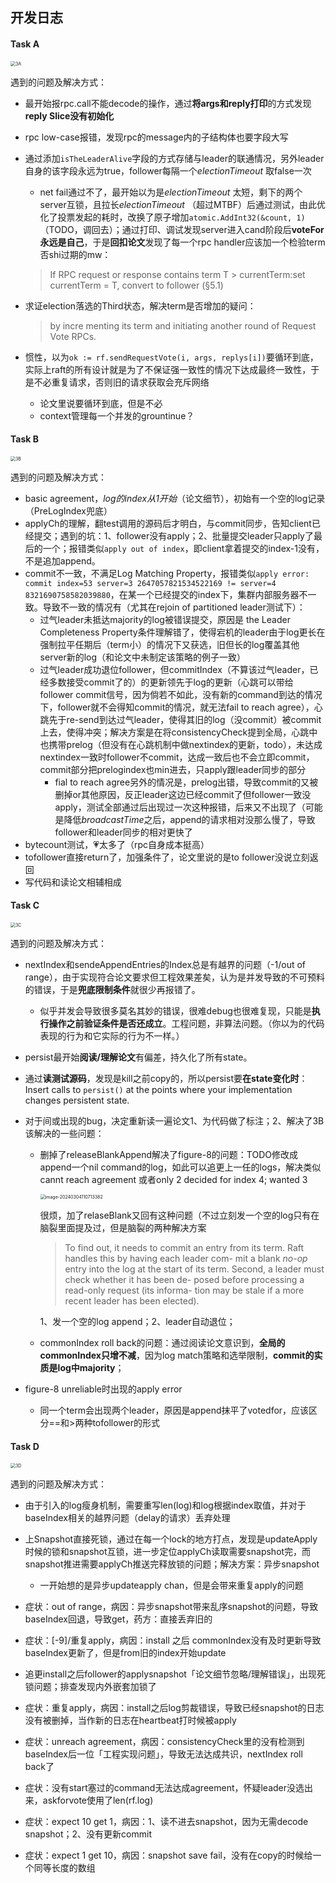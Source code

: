 ## 开发日志

#### Task A

<img src="./pics/3A.png" alt="3A" style="zoom:50%;" />

遇到的问题及解决方式：

* 最开始报rpc.call不能decode的操作，通过**将args和reply打印**的方式发现**reply Slice没有初始化**

* rpc low-case报错，发现rpc的message内的子结构体也要字段大写

* 通过添加`isTheLeaderAlive`字段的方式存储与leader的联通情况，另外leader自身的该字段永远为true，follower每隔一个*electionTimeout* 取false一次

  * net fail通过不了，最开始以为是*electionTimeout* 太短，剩下的两个server互锁，且拉长*electionTimeout* （超过MTBF）后通过测试，由此优化了投票发起的耗时，改换了原子增加`atomic.AddInt32(&count, 1)`（TODO，调回去）；通过打印、调试发现server进入cand阶段后**voteFor永远是自己**，于是**回扣论文**发现了每一个rpc handler应该加一个检验term否shi过期的mw：

  > If RPC request or response contains term T > currentTerm:set currentTerm = T, convert to follower (§5.1)

* 求证election落选的Third状态，解决term是否增加的疑问：

  > by incre menting its term and initiating another round of Request Vote RPCs.

* 惯性，以为`ok := rf.sendRequestVote(i, args, replys[i])`要循环到底，实际上raft的所有设计就是为了不保证强一致性的情况下达成最终一致性，于是不必重复请求，否则旧的请求获取会充斥网络

  * 论文里说要循环到底，但是不必
  * context管理每一个并发的grountinue？

#### Task B

<img src="./pics/3B.png" alt="3B" style="zoom:50%;" />

遇到的问题及解决方式：

* basic agreement，*log的index从1开始*（论文细节），初始有一个空的log记录（PreLogIndex兜底）
* applyCh的理解，翻test调用的源码后才明白，与commit同步，告知client已经提交；遇到的坑：1、follower没有apply；2、批量提交leader只apply了最后的一个；报错类似`apply out of index`，即client拿着提交的index-1没有，不是追加append。
* commit不一致，不满足Log Matching Property，报错类似`apply error: commit index=53 server=3 2647057821534522169 != server=4 8321690758582039880`，在某一个已经提交的index下，集群内部服务器不一致。导致不一致的情况有（尤其在rejoin of partitioned leader测试下）：
  * 过气leader未抵达majority的log被错误提交，原因是 the Leader Completeness Property条件理解错了，使得宕机的leader由于log更长在强制拉平任期后（term小）的情况下又获选，旧但长的log覆盖其他server新的log（和论文中未制定该策略的例子一致）
  * 过气leader成功退位follower，但commitIndex（不算该过气leader，已经多数接受commit了的）的更新领先于log的更新（心跳可以带给follower commit信号，因为倘若不如此，没有新的command到达的情况下，follower就不会得知commit的情况，就无法fail to reach agree），心跳先于re-send到达过气leader，使得其旧的log（没commit）被commit上去，使得冲突；解决方案是在将consistencyCheck提到全局，心跳中也携带prelog（但没有在心跳机制中做nextindex的更新，todo），未达成nextindex一致时follower不commit，达成一致后也不会立即commit，commit部分把prelogindex也min进去，只apply跟leader同步的部分
    * fial to reach agree另外的情况是，prelog出错，导致commit的又被删掉or其他原因，反正leader这边已经commit了但follower一致没apply，测试全部通过后出现过一次这种报错，后来又不出现了（可能是降低*broadcastTime*之后，append的请求相对没那么慢了，导致follower和leader同步的相对更快了
* bytecount测试，💗太多了（rpc自身成本挺高）
* tofollower直接return了，加强条件了，论文里说的是to follower没说立刻返回
* 写代码和读论文相辅相成

#### Task C

<img src="./pics/3C.png" alt="3C" style="zoom:50%;" />

遇到的问题及解决方式：

* nextIndex和sendeAppendEntries的Index总是有越界的问题（-1/out of range），由于实现符合论文要求但工程效果差矣，认为是并发导致的不可预料的错误，于是**兜底限制条件**就很少再报错了。

  * 似乎并发会导致很多莫名其妙的错误，很难debug也很难复现，只能是**执行操作之前验证条件是否还成立**。工程问题，非算法问题。（你以为的代码表现的行为和它实际的行为不一样。）

* persist最开始**阅读/理解论文**有偏差，持久化了所有state。

* 通过**读测试源码**，发现是kill之前copy的，所以persist要**在state变化时**：Insert calls to `persist()` at the points where your implementation changes persistent state.

* 对于间或出现的bug，决定重新读一遍论文1、为代码做了标注；2、解决了3B该解决的一些问题：

  * 删掉了releaseBlankAppend解决了figure-8的问题：TODO修改成append一个nil command的log，如此可以追更上一任的logs，解决类似cannt reach agreement 或者only 2 decided for index 4; wanted 3

    <img src="/Users/zhaozhiyu/Library/Application Support/typora-user-images/image-20240304110713382.png" alt="image-20240304110713382" style="zoom:50%;" />

    很烦，加了relaseBlank又回有这种问题（不过立刻发一个空的log只有在脑裂里面提及过，但是脑裂的两种解决方案

    > To find out, it needs to commit an entry from its term. Raft handles this by having each leader com- mit a blank *no-op* entry into the log at the start of its term. Second, a leader must check whether it has been de- posed before processing a read-only request (its informa- tion may be stale if a more recent leader has been elected).

    1、发一个空的log append；2、leader自动退位；

  * commonIndex roll back的问题：通过阅读论文意识到，**全局的commonIndex只增不减**，因为log match策略和选举限制，**commit的实质是log中majority**；

* figure-8 unreliable时出现的apply error

  * 同一个term会出现两个leader，原因是append抹平了votedfor，应该区分==和>两种tofollower的形式

#### Task D

<img src="./pics/3D.png" alt="3D" style="zoom:50%;" />

遇到的问题及解决方式：

* 由于引入的log瘦身机制，需要重写len(log)和log根据index取值，并对于baseIndex相关的越界问题（delay的请求）丢弃处理

* 上Snapshot直接死锁，通过在每一个lock的地方打点，发现是updateApply时候的锁和snapshot互锁，进一步定位applyCh读取需要snapshot完，而snapshot推进需要applyCh推送完释放锁的问题；解决方案：异步snapshot
  * 一开始想的是异步updateapply chan，但是会带来重复apply的问题
* 症状：out of range，病因：异步snapshot带来乱序snapshot的问题，导致baseIndex回退，导致get，药方：直接丢弃旧的
* 症状：[-9]/重复apply，病因：install 之后 commonIndex没有及时更新导致 baseIndex更新了，但是from旧的index开始update
* 追更install之后follower的applysnapshot「论文细节忽略/理解错误」，出现死锁问题；排查发现内外嵌套加锁了
* 症状：重复apply，病因：install之后log剪裁错误，导致已经snapshot的日志没有被删掉，当作新的日志在heartbeat打时候被apply
* 症状：unreach agreement，病因：consistencyCheck里的没有检测到baseIndex后一位「工程实现问题」，导致无法达成共识，nextIndex roll back了
* 症状：没有start塞过的command无法达成agreement，怀疑leader没选出来，askforvote使用了len(rf.log)
* 症状：expect 10 get 1，病因：1、读不进去snapshot，因为无需decode snapshot；2、没有更新commit
* 症状：expect 1 get 10，病因：snapshot save fail，没有在copy的时候给一个同等长度的数组

